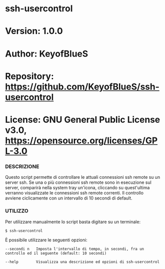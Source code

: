 # ssh-usercontrol

# Version:    1.0.0
# Author:     KeyofBlueS
# Repository: https://github.com/KeyofBlueS/ssh-usercontrol
# License:    GNU General Public License v3.0, https://opensource.org/licenses/GPL-3.0

### DESCRIZIONE
Questo script permette di controllare le attuali connessioni ssh remote su un server ssh. Se una o più connessioni ssh remote sono in esecuzione
sul server, comparirà nella system tray un'icona, cliccando su quest'ultima verranno visualizzate le connessioni ssh remote correnti.
Il controllo avviene ciclicamente con un intervallo di 10 secondi di default.

### UTILIZZO
Per utilizzare manualmente lo script basta digitare su un terminale:
```sh
$ ssh-usercontrol
```

È possibile utilizzare le seguenti opzioni:
```
--secondi n   Imposta l'intervallo di tempo, in secondi, fra un controllo ed il seguente (default: 10 secondi)

--help        Visualizza una descrizione ed opzioni di ssh-usercontrol
```
